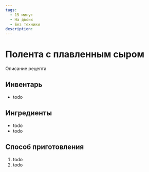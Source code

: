 ```yaml
---
tags:
  - 15 минут
  - На двоих
  - Без техники
description:
---
```

# Полента с плавленным сыром

Описание рецепта

## Инвентарь

- todo

## Ингредиенты

- todo
- todo

## Способ приготовления

1. todo
1. todo